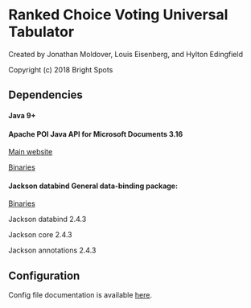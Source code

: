 # Ranked Choice Voting Universal Tabulator
Created by Jonathan Moldover, Louis Eisenberg, and Hylton Edingfield

Copyright (c) 2018 Bright Spots

## Dependencies

#### Java 9+

#### Apache POI Java API for Microsoft Documents 3.16
[Main website](https://poi.apache.org/index.html)

[Binaries](https://archive.apache.org/dist/poi/release/bin/poi-bin-3.16-20170419.tar.gz)

#### Jackson databind General data-binding package:
[Binaries](http://central.maven.org/maven2/com/fasterxml/jackson/core/)

Jackson databind 2.4.3

Jackson core 2.4.3

Jackson annotations 2.4.3

## Configuration
Config file documentation is available [here](src/main/resources/config_file_documentation.txt).